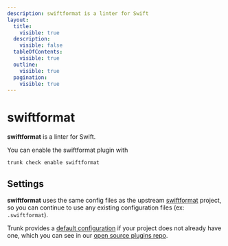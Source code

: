```yaml
---
description: swiftformat is a linter for Swift
layout:
  title:
    visible: true
  description:
    visible: false
  tableOfContents:
    visible: true
  outline:
    visible: true
  pagination:
    visible: true
---
```


# swiftformat

**swiftformat** is a linter for Swift.

You can enable the swiftformat plugin with

```shell
trunk check enable swiftformat
```

## Settings


**swiftformat** uses the same config files as the
upstream [swiftformat](https://github.com/nicklockwood/SwiftFormat#readme) project, so you can continue to use any
existing configuration files (ex: `.swiftformat`).
    

Trunk provides a [default configuration](https://github.com/trunk-io/plugins/tree/main/linters/swiftformat) if your project does not already have one,
which you can see in our [open source plugins repo](https://github.com/trunk-io/plugins/tree/main).
